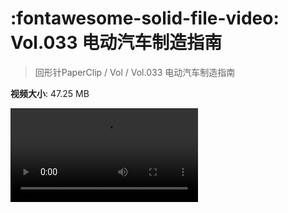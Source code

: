 # :fontawesome-solid-file-video: Vol.033 电动汽车制造指南

> 回形针PaperClip / Vol / Vol.033 电动汽车制造指南

**视频大小**: 47.25 MB

<div class="video"><video src="https://file.hsyhx.top/archive/回形针PaperClip/Vol/Vol.033 电动汽车制造指南.mp4" controls preload>🤔 您的浏览器不支持 video 标签</video></div>